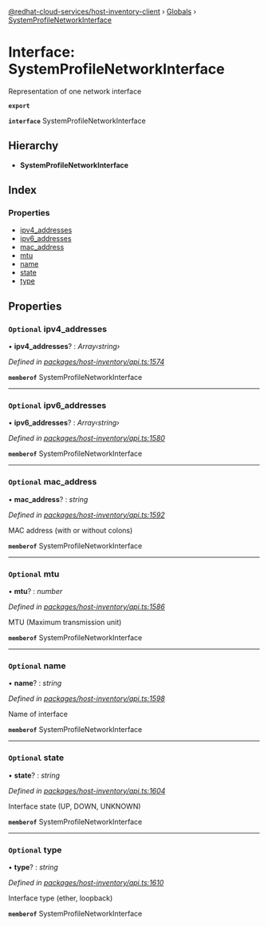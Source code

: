 [@redhat-cloud-services/host-inventory-client](../README.md) › [Globals](../globals.md) › [SystemProfileNetworkInterface](systemprofilenetworkinterface.md)

# Interface: SystemProfileNetworkInterface

Representation of one network interface

**`export`** 

**`interface`** SystemProfileNetworkInterface

## Hierarchy

* **SystemProfileNetworkInterface**

## Index

### Properties

* [ipv4_addresses](systemprofilenetworkinterface.md#optional-ipv4_addresses)
* [ipv6_addresses](systemprofilenetworkinterface.md#optional-ipv6_addresses)
* [mac_address](systemprofilenetworkinterface.md#optional-mac_address)
* [mtu](systemprofilenetworkinterface.md#optional-mtu)
* [name](systemprofilenetworkinterface.md#optional-name)
* [state](systemprofilenetworkinterface.md#optional-state)
* [type](systemprofilenetworkinterface.md#optional-type)

## Properties

### `Optional` ipv4_addresses

• **ipv4_addresses**? : *Array‹string›*

*Defined in [packages/host-inventory/api.ts:1574](https://github.com/RedHatInsights/javascript-clients/blob/master/packages/host-inventory/api.ts#L1574)*

**`memberof`** SystemProfileNetworkInterface

___

### `Optional` ipv6_addresses

• **ipv6_addresses**? : *Array‹string›*

*Defined in [packages/host-inventory/api.ts:1580](https://github.com/RedHatInsights/javascript-clients/blob/master/packages/host-inventory/api.ts#L1580)*

**`memberof`** SystemProfileNetworkInterface

___

### `Optional` mac_address

• **mac_address**? : *string*

*Defined in [packages/host-inventory/api.ts:1592](https://github.com/RedHatInsights/javascript-clients/blob/master/packages/host-inventory/api.ts#L1592)*

MAC address (with or without colons)

**`memberof`** SystemProfileNetworkInterface

___

### `Optional` mtu

• **mtu**? : *number*

*Defined in [packages/host-inventory/api.ts:1586](https://github.com/RedHatInsights/javascript-clients/blob/master/packages/host-inventory/api.ts#L1586)*

MTU (Maximum transmission unit)

**`memberof`** SystemProfileNetworkInterface

___

### `Optional` name

• **name**? : *string*

*Defined in [packages/host-inventory/api.ts:1598](https://github.com/RedHatInsights/javascript-clients/blob/master/packages/host-inventory/api.ts#L1598)*

Name of interface

**`memberof`** SystemProfileNetworkInterface

___

### `Optional` state

• **state**? : *string*

*Defined in [packages/host-inventory/api.ts:1604](https://github.com/RedHatInsights/javascript-clients/blob/master/packages/host-inventory/api.ts#L1604)*

Interface state (UP, DOWN, UNKNOWN)

**`memberof`** SystemProfileNetworkInterface

___

### `Optional` type

• **type**? : *string*

*Defined in [packages/host-inventory/api.ts:1610](https://github.com/RedHatInsights/javascript-clients/blob/master/packages/host-inventory/api.ts#L1610)*

Interface type (ether, loopback)

**`memberof`** SystemProfileNetworkInterface
